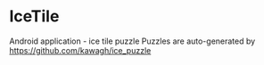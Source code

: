 # IceTile

Android application - ice tile puzzle 
Puzzles are auto-generated by https://github.com/kawagh/ice_puzzle

